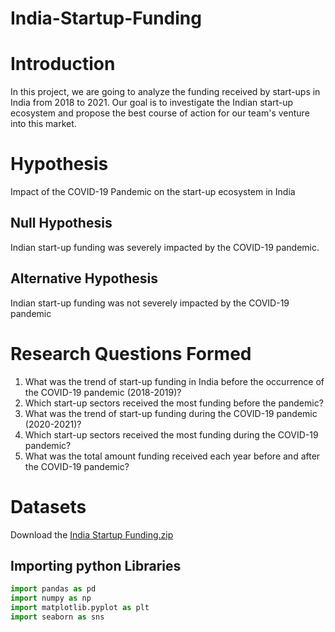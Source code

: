 # India-Startup-Funding
# Introduction
In this project, we are going to analyze the funding received by start-ups in India from 2018 to 2021. Our goal is to investigate the Indian start-up ecosystem and propose the best course of action for our team's venture into this market.
# Hypothesis
Impact of the COVID-19 Pandemic on the start-up ecosystem in India
## Null Hypothesis
Indian start-up funding was severely impacted by the COVID-19 pandemic.

## Alternative Hypothesis
Indian start-up funding was not severely impacted by the COVID-19 pandemic

# Research Questions Formed
1. What was the trend of start-up funding in India before the occurrence of the COVID-19 pandemic (2018-2019)?
1. Which start-up sectors received the most funding before the pandemic?
1. What was the trend of start-up funding during the COVID-19 pandemic (2020-2021)?
1. Which start-up sectors received the most funding during the COVID-19 pandemic?
1. What was the total amount funding received each year before and after the COVID-19 pandemic?

# Datasets
Download the [India Startup Funding.zip](https://github.com/CalyGit/India-Startups-Funding/blob/main/Datasets/India%20Startup%20Funding.zip)
## Importing python Libraries
```python
import pandas as pd
import numpy as np
import matplotlib.pyplot as plt
import seaborn as sns
```
